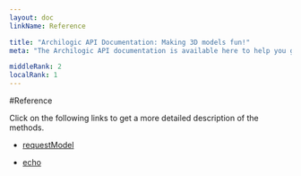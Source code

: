 ```yaml
---
layout: doc
linkName: Reference

title: "Archilogic API Documentation: Making 3D models fun!"
meta: "The Archilogic API documentation is available here to help you get the most out of your Archilogic subscription."

middleRank: 2
localRank: 1
---
```


#Reference

Click on the following links to get a more detailed description of the methods.

* [requestModel](requestModel.html)

* [echo](echo.html)
